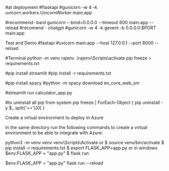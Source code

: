 #at deployment 
#flaskapi
#gunicorn -w 4 -k uvicorn.workers.UvicornWorker main:app

#recommend- bard
gunicorn --bind=0.0.0.0 --timeout 600 main:app --reload
#recomend - chatgpt
#gunicorn -w 4 -k gevent -b 0.0.0.0:$PORT main:app


Test and Demo
#fastapi
#uvicorn main:app --host 127.0.0.1 --port 8000 --reload

#Terminal
python -m venv rajenv
.\rajenv\Scripts\activate
pip freeze > requirements.txt

#pip install streamlit
#pip install -r requirements.txt

#pip install spacy
#python -m spacy download en_core_web_sm


#streamlit run calculator_app.py

#to uninstall all pip from system
pip freeze | ForEach-Object { pip uninstall -y $_.split('==')[0] }

Create a virtual environment to deploy in Azure

In the same directory run the following commands to create a virtual environment to be able to integrate with Azure:

python3 -m venv venv
venv\Scripts\Activate or
$ source venv/bin/activate
$ pip install -r requirements.txt
$ export FLASK_APP=app.py   or in windows $env:FLASK_APP = "app.py"
$ flask run

$env:FLASK_APP = "app.py"
flask run --reload